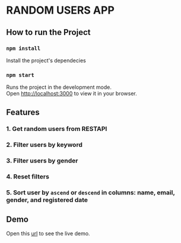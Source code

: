 # RANDOM USERS APP


## How to run the Project

### `npm install`

Install the project's dependecies

### `npm start`

Runs the project in the development mode.\
Open [http://localhost:3000](http://localhost:3000) to view it in your browser.


## Features

### 1. Get random users from RESTAPI

### 2. Filter users by keyword

### 3. Filter users by gender

### 4. Reset filters

### 5. Sort user by `ascend` or `descend` in columns: name, email, gender, and registered date


## Demo

Open this [url](https://facebook.github.io/create-react-app/docs/running-tests) to see the live demo.
